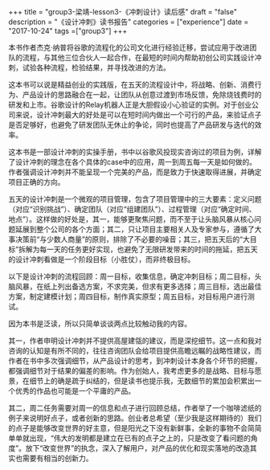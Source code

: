 +++
title = "group3-梁靖-lesson3-《冲刺设计》读后感"
draft = "false"
description = "《设计冲刺》读书报告"
categories = ["experience"]
date = "2017-10-24"
tags =["group3"]
+++


本书作者杰克·纳普将谷歌的流程化的公司文化进行经验迁移，尝试应用于改进团队的流程，与其他三位合伙人一起合作，在最短的时间内帮助初创公司实践设计冲刺，试验各种流程，检验结果，并寻找改进的方法。<br>

这本书可以说是精益创业的实践版，在五天的流程设计中，将战略、创新、消费行为、产品设计的思路融合在一起，让团队从创意过渡到市场反馈，免除烧钱费时的研发和上市。谷歌设计的Relay机器人正是大胆假设小心验证的实例。对于创业公司来说，设计冲刺最大的好处是可以在短时间内做出一个可行的产品，来验证点子是否足够好，也避免了研发团队无休止的争论，同时也提高了产品研发与迭代的效率。<br>

这本书是一部设计冲刺的实操手册，书中以谷歌风投现实咨询过的项目为例，详解了设计冲刺的理念在各个具体的case中的应用，周一到周五每一天是如何做的。作者强调设计冲刺并不能呈现一个完美的产品，而是致力于快速取得进展，并确定项目正确的方向。<br>

五天的设计冲刺是一个微观的项目管理，包含了项目管理中的三大要素：定义问题（对应“识别挑战”）、确定团队（对应“组建团队”）、过程管理（对应“确定时间、地点”）。这样做的好处是，其一，能够更聚焦问题，而不至于让头脑风暴从核心问题延展到整个公司的各个方面；其二，只让项目主要相关人及专家参与，遵循了大事决策前“与少数人商量”的原则，排除了不必要的噪音；其三，把五天后的“大目标”拆解为每一天的任务更好实现，也避免了无限研发带来的时间的拖延，把五天的设计冲刺看做是一个阶段目标（小胜仗），而非终极目标。<br>

以下是设计冲刺的流程回顾：周一目标，收集信息，确定冲刺目标；周二目标，头脑风暴，在纸上列出备选方案，不求完美，但求有更多选择；周三目标，选出最佳方案，制定建模计划；周四目标，制作真实原型；周五目标，对目标用户进行测试。<br>

因为本书是泛读，所以只简单谈谈两点比较触动我的内容。<br>

其一，作者申明设计冲刺并不提供高屋建瓴的建议，而是深挖细节。这一点和我对咨询的认知是有所不同的，往往咨询团队会给项目提供高瞻远瞩的战略性建议，而作者在书中多次强调细节，从产品设计的思考，到冲刺设计本身各个环节的把握，都强调细节对于结果的偏差的影响。作为创始人，我考虑更多的是战略、目标与愿景，在细节上的确是疏于纠结的，但是读书也提示我，无数细节的累加会积累出一个优秀的作品也可能是一个平庸的产品。<br>

其二，周二任务需要对周一的信息和点子进行回顾总结，作者举了一个咖啡滤纸的例子来说明好点子，或者创新的思路。创业者总希望（至少我是这样期待的）我们的点子是能够改变世界的好主意，但是阳光之下没有新鲜事，全新的事物不会简简单单就出现，“伟大的发明都是建立在已有的点子之上的，只是改变了看问题的角度”。放下“改变世界”的执念，深入了解用户，对产品的优化和现实落地的改造其实也需要有相当的创新力。<br>
